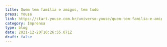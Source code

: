 ```yaml
---
title: Quem tem família e amigos, tem tudo
press: Youse
link: https://start.youse.com.br/universo-youse/quem-tem-familia-e-amigos-tem-tudo
category: Imprensa
type: blog
date: 2021-12-20T10:26:55.071Z
draft: false
---
```

